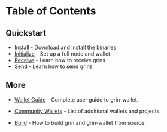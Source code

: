 # Table of Contents

## Quickstart

*  [Install](quickstart/install.md) - Download and install the binaries
*  [Initialize](quickstart/initialize.md) - Set up a full node and wallet
*  [Receive](quickstart/receive.md) - Learn how to receive grins
*  [Send](quickstart/send.md) - Learn how to send grins

## More

* [Wallet Guide](wallet-guide.md) - Complete user guide to grin-wallet.

* [Community Wallets](community-wallets.md) - List of additional wallets and projects.

* [Build](build.md) - How to build grin and grin-wallet from source.
